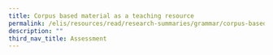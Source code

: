 ```yaml
---
title: Corpus based material as a teaching resource
permalink: /elis/resources/read/research-summaries/grammar/corpus-based-material-as-a-teaching-resource/
description: ""
third_nav_title: Assessment
---
```

